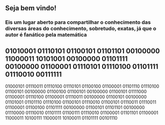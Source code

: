 ## Seja bem vindo!

### Eis um lugar aberto para compartilhar o conhecimento das diversas áreas do conhecimento, sobretudo, exatas, já que o autor é fanático pela matemática

## 01010001 01110101 01100101 01101101 00100000 11000011 10101001 00100000 01101111 00100000 01100001 01110101 01110100 01101111 01110010 00111111

01000101 01110011 01110100 01110101 01100100 01100001 01101110 01110100 01100101 00100000 01100100 01100101 00100000 01100101 01111000 01100001 01110100 01100001 01110011 00100000 01100101 00100000 01101001 01101110 01110100 01100101 01110010 01100101 01110011 01110011 01100001 01100100 01101111 00100000 01100101 01101101 00100000 01110000 01110010 01101111 01100111 01110010 01100001 01101101 01100001 11000011 10100111 11000011 10100011 01101111 00101110
